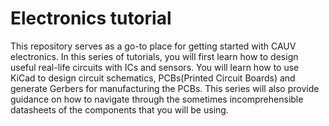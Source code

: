 # Electronics tutorial

This repository serves as a go-to place for getting started with CAUV electronics. In this series of tutorials, you will first learn how to design useful real-life circuits with ICs and sensors. You will learn how to use KiCad to design circuit schematics, PCBs(Printed Circuit Boards) and generate Gerbers for manufacturing the PCBs. This series will also provide guidance on how to navigate through the sometimes incomprehensible datasheets of the components that you will be using. 

